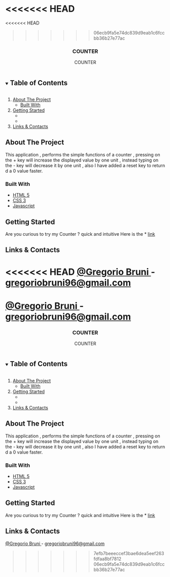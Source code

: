 <<<<<<< HEAD
=======
<<<<<<< HEAD
>>>>>>> 06ecb9fa5e74dc839d9eab1c6fccbb36b27e77ac
<p align="center">
  

  <h3 align="center">COUNTER</h3>

  <p align="center">
   COUNTER
  </p>
</p>

<details open="open">
  <summary><h2 style="display: inline-block">Table of Contents</h2></summary>
  <ol>
    <li>
      <a href="#about-the-project">About The Project</a>
      <ul>
        <li><a href="#built-with">Built With</a></li>
      </ul>
    </li>
    <li>
      <a href="#getting-started">Getting Started</a>
      <ul>
        <li></a></li>
        <li></a></li>
      </ul>
    </li>
    </li>
    <li><a href="#links-contacts">Links & Contacts</a></li>
  </ol>
</details>

## About The Project

This application , performs the simple functions of a counter , pressing on the + key will increase the displayed value by one unit , instead typing on the - key will decrease it by one unit , also I have added a reset key to return d a 0 value faster.

### Built With

* [HTML 5](https://developer.mozilla.org/en-US/docs/Glossary/HTML)
* [CSS 3](https://developer.mozilla.org/en-US/docs/Web/CSS)
* [Javascript](https://developer.mozilla.org/en-US/docs/Web/JavaScript?retiredLocale=it)



## Getting Started
Are you curious to try my Counter ? quick and intuitive 
Here is the * [link](https://counter-js-basic-project.netlify.app/)



## Links & Contacts

<<<<<<< HEAD
[@Gregorio Bruni ](/) - gregoriobruni96@gmail.com
=======
[@Gregorio Bruni ](/) - gregoriobruni96@gmail.com
=======
<p align="center">
  

  <h3 align="center">COUNTER</h3>

  <p align="center">
   COUNTER
  </p>
</p>

<details open="open">
  <summary><h2 style="display: inline-block">Table of Contents</h2></summary>
  <ol>
    <li>
      <a href="#about-the-project">About The Project</a>
      <ul>
        <li><a href="#built-with">Built With</a></li>
      </ul>
    </li>
    <li>
      <a href="#getting-started">Getting Started</a>
      <ul>
        <li></a></li>
        <li></a></li>
      </ul>
    </li>
    </li>
    <li><a href="#links-contacts">Links & Contacts</a></li>
  </ol>
</details>

## About The Project

This application , performs the simple functions of a counter , pressing on the + key will increase the displayed value by one unit , instead typing on the - key will decrease it by one unit , also I have added a reset key to return d a 0 value faster.

### Built With

* [HTML 5](https://developer.mozilla.org/en-US/docs/Glossary/HTML)
* [CSS 3](https://developer.mozilla.org/en-US/docs/Web/CSS)
* [Javascript](https://developer.mozilla.org/en-US/docs/Web/JavaScript?retiredLocale=it)



## Getting Started
Are you curious to try my Counter ? quick and intuitive 
Here is the * [link](https://counter-js-basic-project.netlify.app/)



## Links & Contacts

[@Gregorio Bruni ](/) - gregoriobruni96@gmail.com
>>>>>>> 7efb7beeeccef3bae6dea5eef263fdfaa8bf7812
>>>>>>> 06ecb9fa5e74dc839d9eab1c6fccbb36b27e77ac
